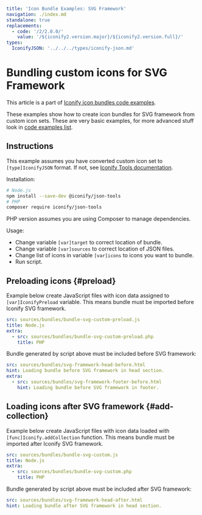 ```yaml
title: 'Icon Bundle Examples: SVG Framework'
navigation: ./index.md
standalone: true
replacements:
  - code: '/2/2.0.0/'
    value: '/${iconify2.version.major}/${iconify2.version.full}/'
types:
  IconifyJSON: '../../../types/iconify-json.md'
```

# Bundling custom icons for SVG Framework

This article is a part of [Iconify icon bundles code examples](./index.md).

These examples show how to create icon bundles for SVG framework from custom icon sets. These are very basic examples, for more advanced stuff look in [code examples list](./index.md).

## Instructions

This example assumes you have converted custom icon set to `[type]IconifyJSON` format. If not, see [Iconify Tools documentation](../../../tools/node/index.md).

Installation:

```bash
# Node.js
npm install --save-dev @iconify/json-tools
# PHP
composer require iconify/json-tools
```

PHP version assumes you are using Composer to manage dependencies.

Usage:

- Change variable `[var]target` to correct location of bundle.
- Change variable `[var]sources` to correct location of JSON files.
- Change list of icons in variable `[var]icons` to icons you want to bundle.
- Run script.

## Preloading icons {#preload}

Example below create JavaScript files with icon data assigned to `[var]IconifyPreload` variable. This means bundle must be imported before Iconify SVG framework.

```yaml
src: sources/bundles/bundle-svg-custom-preload.js
title: Node.js
extra:
  - src: sources/bundles/bundle-svg-custom-preload.php
    title: PHP
```

Bundle generated by script above must be included before SVG framework:

```yaml
src: sources/bundles/svg-framework-head-before.html
hint: Loading bundle before SVG framework in head section.
extra:
  - src: sources/bundles/svg-framework-footer-before.html
    hint: Loading bundle before SVG framework in footer.
```

## Loading icons after SVG framework {#add-collection}

Example below create JavaScript files with icon data loaded with `[func]Iconify.addCollection` function. This means bundle must be imported after Iconify SVG framework.

```yaml
src: sources/bundles/bundle-svg-custom.js
title: Node.js
extra:
  - src: sources/bundles/bundle-svg-custom.php
    title: PHP
```

Bundle generated by script above must be included after SVG framework:

```yaml
src: sources/bundles/svg-framework-head-after.html
hint: Loading bundle after SVG framework in head section.
```
